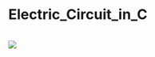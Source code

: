 # Electric_Circuit_in_C
<br>
<img src="https://sajalgupta19.github.io/Electric_Circuit_in_C-/icons/1.PNG" />
